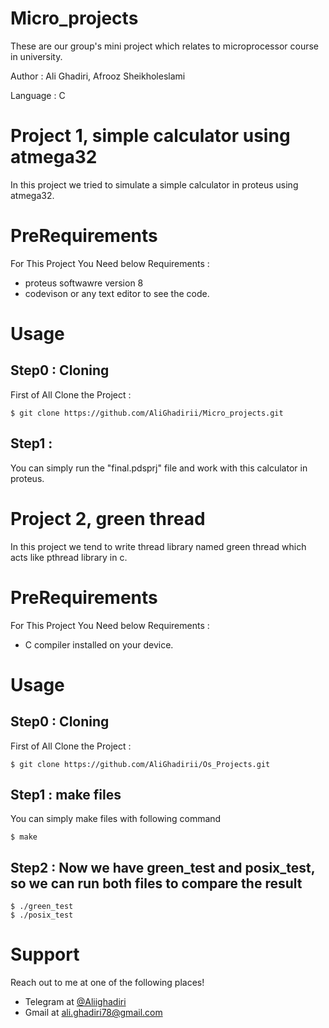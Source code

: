 # Micro_projects
These are our group's mini project which relates to microprocessor course in university.

Author : Ali Ghadiri, Afrooz Sheikholeslami

Language : C

# **Project 1, simple calculator using atmega32**

In this project we tried to simulate a simple calculator in proteus using atmega32.

# **PreRequirements**

For This Project You Need below Requirements :
- proteus softwawre version 8
- codevison or any text editor to see the code.

# **Usage**
## Step0 : Cloning

First of All Clone the Project : 

```shell
$ git clone https://github.com/AliGhadirii/Micro_projects.git
```

## Step1 : 

You can simply run the "final.pdsprj" file and work with this calculator in proteus.

# Project 2, green thread
In this project we tend to write thread library named green thread which acts like pthread library in c.

# **PreRequirements**

For This Project You Need below Requirements :
- C compiler installed on your device.

# **Usage**
## Step0 : Cloning

First of All Clone the Project : 

```shell
$ git clone https://github.com/AliGhadirii/Os_Projects.git
```

## Step1 : make files

You can simply make files with following  command
```shell
$ make
```
## Step2 : Now we have green_test and posix_test, so we can run both files to compare the result
```shell
$ ./green_test
$ ./posix_test
```

# **Support**

Reach out to me at one of the following places!

- Telegram at <a href="https://t.me/Aliighadiri" target="_blank">@Aliighadiri</a>
- Gmail at <a href="mailto:ali.ghadiri78@gmail.com" target="_blank">ali.ghadiri78@gmail.com</a>



